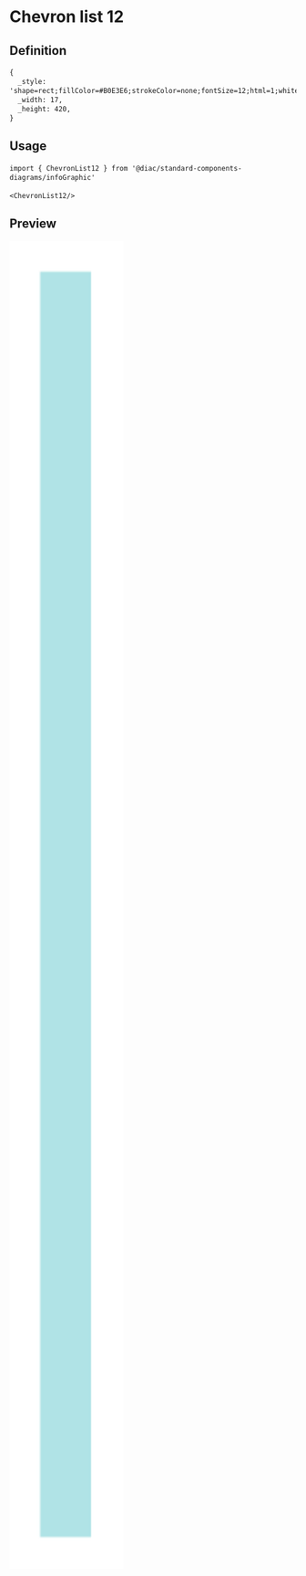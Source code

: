 # Chevron list 12

## Definition

```
{
  _style: 'shape=rect;fillColor=#B0E3E6;strokeColor=none;fontSize=12;html=1;whiteSpace=wrap;align=left;verticalAlign=top;spacing=5;rounded=0;',
  _width: 17,
  _height: 420,
}
```

## Usage

```
import { ChevronList12 } from '@diac/standard-components-diagrams/infoGraphic'

<ChevronList12/>
```

## Preview

<img src="./chevron-list-12.png" width="200"/>
